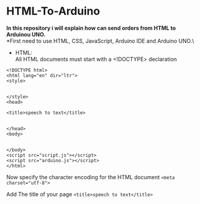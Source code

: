 # HTML-To-Arduino
**In this repository i will explain how can send orders from HTML to Arduinou UNO.**\
*First need to use HTML, CSS, JavaScript, Arduino IDE and Arduino UNO.\
* HTML:\
All HTML documents must start with a <!DOCTYPE> declaration

```
<!DOCTYPE html>
<html lang="en" dir="ltr">
<style>


</style>
<head>

<title>speech to text</title>


</head>
<body>


</body>
<script src="script.js"></script>
<script src="arduino.js"></script>
</html>
```

 Now specify the character encoding for the HTML document
`<meta charset="utf-8">`

Add The title of your page `<title>speech to text</title> `
